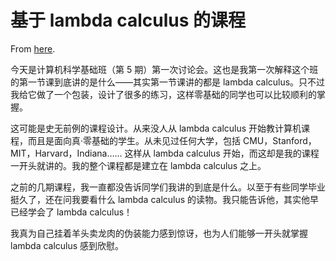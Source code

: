 # 基于 lambda calculus 的课程

From [here](https://yinwang1.substack.com/p/lambda-calculus-b53).

今天是计算机科学基础班（第 5 期）第一次讨论会。这也是我第一次解释这个班的第一节课到底讲的是什么——其实第一节课讲的都是 lambda calculus。只不过我给它做了一个包装，设计了很多的练习，这样零基础的同学也可以比较顺利的掌握。

这可能是史无前例的课程设计。从来没人从 lambda calculus 开始教计算机课程，而且是面向真·零基础的学生。从未见过任何大学，包括 CMU，Stanford，MIT，Harvard，Indiana…… 这样从 lambda calculus 开始，而这却是我的课程一开头就讲的。我的整个课程都是建立在 lambda calculus 之上。

之前的几期课程，我一直都没告诉同学们我讲的到底是什么。以至于有些同学毕业挺久了，还在问我要看什么 lambda calculus 的读物。我只能告诉他，其实他早已经学会了 lambda calculus！

我真为自己挂着羊头卖龙肉的伪装能力感到惊讶，也为人们能够一开头就掌握 lambda calculus 感到欣慰。

